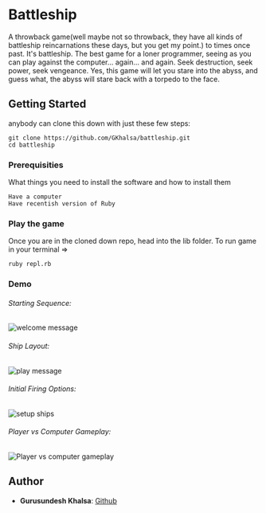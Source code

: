 # Battleship

A throwback game(well maybe not so throwback, they have all kinds of battleship reincarnations these days, but you get my point.) to times once past. It's battleship. The best game for a loner programmer, seeing as you can play against the computer... again... and again. Seek destruction, seek power, seek vengeance. Yes, this game will let you stare into the abyss, and guess what, the abyss will stare back with a torpedo to the face.

## Getting Started

anybody can clone this down with just these few steps:
```
git clone https://github.com/GKhalsa/battleship.git
cd battleship
```

### Prerequisities

What things you need to install the software and how to install them

```
Have a computer
Have recentish version of Ruby
```

### Play the game

Once you are in the cloned down repo, head into the lib folder. To run game in your terminal =>

```
ruby repl.rb
```

### Demo
###### Starting Sequence:
![welcome message](http://i.imgur.com/JNEfDVJ.png)
###### Ship Layout:
![play message](http://i.imgur.com/p6mib6Q.png)
###### Initial Firing Options:
![setup ships](http://i.imgur.com/0IeYdGd.png)
###### Player vs Computer Gameplay:
![Player vs computer gameplay](http://i.imgur.com/i27FZcr.png)









## Author

* **Gurusundesh Khalsa**: [Github](https://github.com/Gkhalsa)

